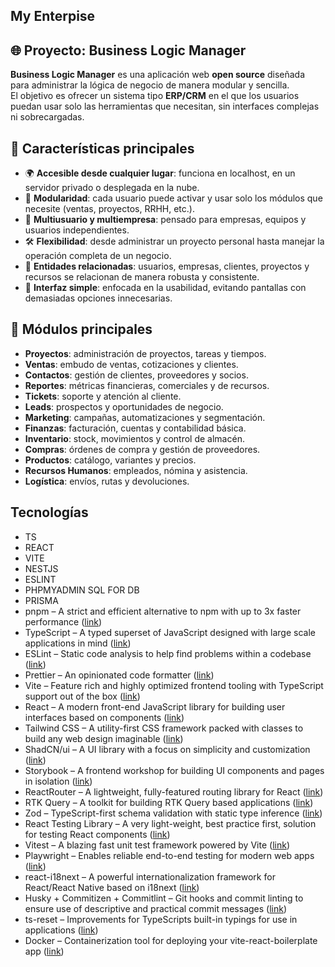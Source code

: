 ## My Enterpise

## 🌐 Proyecto: Business Logic Manager

**Business Logic Manager** es una aplicación web **open source** diseñada para administrar la lógica de negocio de manera modular y sencilla.  
El objetivo es ofrecer un sistema tipo **ERP/CRM** en el que los usuarios puedan usar solo las herramientas que necesitan, sin interfaces complejas ni sobrecargadas.

## 🚀 Características principales

- 🌍 **Accesible desde cualquier lugar**: funciona en localhost, en un servidor privado o desplegada en la nube.
- 🧩 **Modularidad**: cada usuario puede activar y usar solo los módulos que necesite (ventas, proyectos, RRHH, etc.).
- 👥 **Multiusuario y multiempresa**: pensado para empresas, equipos y usuarios independientes.
- 🛠️ **Flexibilidad**: desde administrar un proyecto personal hasta manejar la operación completa de un negocio.
- 🔗 **Entidades relacionadas**: usuarios, empresas, clientes, proyectos y recursos se relacionan de manera robusta y consistente.
- 🎯 **Interfaz simple**: enfocada en la usabilidad, evitando pantallas con demasiadas opciones innecesarias.

## 📂 Módulos principales

- **Proyectos**: administración de proyectos, tareas y tiempos.
- **Ventas**: embudo de ventas, cotizaciones y clientes.
- **Contactos**: gestión de clientes, proveedores y socios.
- **Reportes**: métricas financieras, comerciales y de recursos.
- **Tickets**: soporte y atención al cliente.
- **Leads**: prospectos y oportunidades de negocio.
- **Marketing**: campañas, automatizaciones y segmentación.
- **Finanzas**: facturación, cuentas y contabilidad básica.
- **Inventario**: stock, movimientos y control de almacén.
- **Compras**: órdenes de compra y gestión de proveedores.
- **Productos**: catálogo, variantes y precios.
- **Recursos Humanos**: empleados, nómina y asistencia.
- **Logística**: envíos, rutas y devoluciones.


## Tecnologías

- TS
- REACT
- VITE
- NESTJS
- ESLINT
- PHPMYADMIN SQL FOR DB
- PRISMA
- pnpm – A strict and efficient alternative to npm with up to 3x faster performance ([link](https://pnpm.io/))
- TypeScript – A typed superset of JavaScript designed with large scale applications in mind ([link](https://www.typescriptlang.org/))
- ESLint – Static code analysis to help find problems within a codebase ([link](https://eslint.org/))
- Prettier – An opinionated code formatter ([link](https://prettier.io/))
- Vite – Feature rich and highly optimized frontend tooling with TypeScript support out of the box ([link](https://vitejs.dev/))
- React – A modern front-end JavaScript library for building user interfaces based on components ([link](https://reactjs.org/))
- Tailwind CSS – A utility-first CSS framework packed with classes to build any web design imaginable ([link](https://tailwindcss.com/))
- ShadCN/ui – A UI library with a focus on simplicity and customization ([link](https://shadcn.dev/))
- Storybook – A frontend workshop for building UI components and pages in isolation ([link](https://storybook.js.org/))
- ReactRouter – A lightweight, fully-featured routing library for React ([link](https://reactrouter.com/))
- RTK Query – A toolkit for building RTK Query based applications ([link](https://redux-toolkit.js.org/rtk-query/overview))
- Zod – TypeScript-first schema validation with static type inference ([link](https://zod.dev/))
- React Testing Library – A very light-weight, best practice first, solution for testing React components ([link](https://testing-library.com/react))
- Vitest – A blazing fast unit test framework powered by Vite ([link](https://vitest.dev/))
- Playwright – Enables reliable end-to-end testing for modern web apps ([link](https://playwright.dev/))
- react-i18next – A powerful internationalization framework for React/React Native based on i18next ([link](https://react.i18next.com/))
- Husky + Commitizen + Commitlint – Git hooks and commit linting to ensure use of descriptive and practical commit messages ([link](https://typicode.github.io/husky/))
- ts-reset – Improvements for TypeScripts built-in typings for use in applications ([link](https://github.com/total-typescript/ts-reset))
- Docker – Containerization tool for deploying your vite-react-boilerplate app ([link](https://www.docker.com/))
